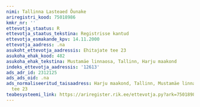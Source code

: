 ```yaml
---
nimi: Tallinna Lasteaed Õunake
ariregistri_kood: 75018986
kmkr_nr: ''
ettevotja_staatus: R
ettevotja_staatus_tekstina: Registrisse kantud
ettevotja_esmakande_kpv: 14.11.2000
ettevotja_aadress: .na
asukoht_ettevotja_aadressis: Ehitajate tee 23
asukoha_ehak_kood: 482
asukoha_ehak_tekstina: Mustamäe linnaosa, Tallinn, Harju maakond
indeks_ettevotja_aadressis: '12613'
ads_adr_id: 2312125
ads_ads_oid: .na
ads_normaliseeritud_taisaadress: Harju maakond, Tallinn, Mustamäe linnaosa, Ehitajate
  tee 23
teabesysteemi_link: https://ariregister.rik.ee/ettevotja.py?ark=75018986&ref=rekvisiidid
---
```

